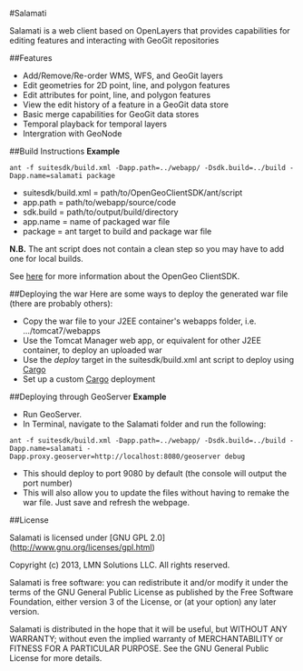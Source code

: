 #Salamati

Salamati is a web client based on OpenLayers that provides capabilities for editing features and interacting with GeoGit repositories

##Features
 * Add/Remove/Re-order WMS, WFS, and GeoGit layers
 * Edit geometries for 2D point, line, and polygon features
 * Edit attributes for point, line, and polygon features
 * View the edit history of a feature in a GeoGit data store
 * Basic merge capabilities for GeoGit data stores
 * Temporal playback for temporal layers
 * Intergration with GeoNode

##Build Instructions
**Example**

```ant -f suitesdk/build.xml -Dapp.path=../webapp/ -Dsdk.build=../build -Dapp.name=salamati package```

 * suitesdk/build.xml = path/to/OpenGeoClientSDK/ant/script
 * app.path = path/to/webapp/source/code
 * sdk.build = path/to/output/build/directory
 * app.name = name of packaged war file
 * package = ant target to build and package war file

**N.B.** The ant script does not contain a clean step so you may have to add one for local builds.

See [here](http://suite.opengeo.org/opengeo-docs/usermanual/tutorials/clientsdk.html) for more information about the OpenGeo ClientSDK.

##Deploying the war
Here are some ways to deploy the generated war file (there are probably others):
 * Copy the war file to your J2EE container's webapps folder, i.e. .../tomcat7/webapps
 * Use the Tomcat Manager web app, or equivalent for other J2EE container, to deploy an uploaded war
 * Use the *deploy* target in the suitesdk/build.xml ant script to deploy using [Cargo](http://cargo.codehaus.org/)
 * Set up a custom [Cargo](http://cargo.codehaus.org/) deployment
 
##Deploying through GeoServer
 **Example**
 
 * Run GeoServer.
 * In Terminal, navigate to the Salamati folder and run the following:
 
 ```ant -f suitesdk/build.xml -Dapp.path=../webapp/ -Dsdk.build=../build -Dapp.name=salamati -Dapp.proxy.geoserver=http://localhost:8080/geoserver debug```
 
 * This should deploy to port 9080 by default (the console will output the port number)
 * This will also allow you to update the files without having to remake the war file. Just save and refresh the webpage.

##License

Salamati is licensed under [GNU GPL 2.0] (http://www.gnu.org/licenses/gpl.html)

Copyright (c) 2013, LMN Solutions LLC.
All rights reserved.

Salamati is free software: you can redistribute it and/or
modify it under the terms of the GNU General Public License as published by the
Free Software Foundation, either version 3 of the License, or (at your option)
any later version.

Salamati is distributed in the hope that it will be useful,
but WITHOUT ANY WARRANTY; without even the implied warranty of MERCHANTABILITY
or FITNESS FOR A PARTICULAR PURPOSE. See the GNU General Public License for more
details.
